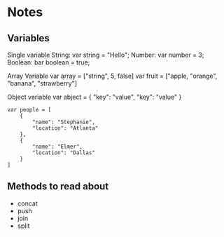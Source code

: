 # Notes

## Variables

Single variable
    String: var string = "Hello";
    Number: var number = 3;
    Boolean: bar boolean = true;

Array Variable
    var array = ["string", 5, false]
    var fruit = ["apple, "orange", "banana", "strawberry"]

Object variable
    var abject = {
        "key": "value",
        "key": "value"
    }

    var people = [
        {
            "name": "Stephanie",
            "location": "Atlanta"
        },
        {
            "name": "Elmer",
            "location": "Dallas"
        }
    ]

## Methods to read about

- concat
- push
- join
- split